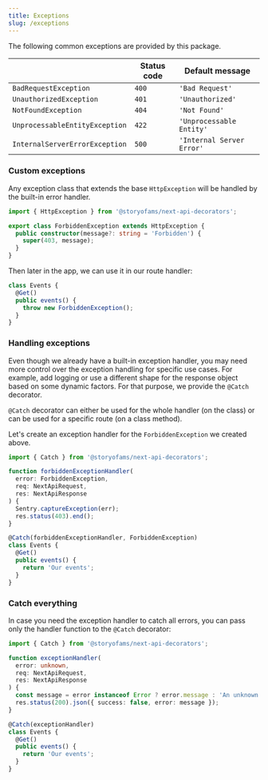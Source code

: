 ```yaml
---
title: Exceptions
slug: /exceptions
---
```


The following common exceptions are provided by this package.

|                                | Status code | Default message           |
| ------------------------------ | ----------- | ------------------------- |
| `BadRequestException`          | `400`       | `'Bad Request'`           |
| `UnauthorizedException`        | `401`       | `'Unauthorized'`          |
| `NotFoundException`            | `404`       | `'Not Found'`             |
| `UnprocessableEntityException` | `422`       | `'Unprocessable Entity'`  |
| `InternalServerErrorException` | `500`       | `'Internal Server Error'` |

### Custom exceptions

Any exception class that extends the base `HttpException` will be handled by the built-in error handler.

```ts
import { HttpException } from '@storyofams/next-api-decorators';

export class ForbiddenException extends HttpException {
  public constructor(message?: string = 'Forbidden') {
    super(403, message);
  }
}
```

Then later in the app, we can use it in our route handler:

```ts
class Events {
  @Get()
  public events() {
    throw new ForbiddenException();
  }
}
```

### Handling exceptions

Even though we already have a built-in exception handler, you may need more control over the exception handling for specific use cases. For example, add logging or use a different shape for the response object based on some dynamic factors. For that purpose, we provide the `@Catch` decorator.

`@Catch` decorator can either be used for the whole handler (on the class) or can be used for a specific route (on a class method).

Let's create an exception handler for the `ForbiddenException` we created above.

```ts
import { Catch } from '@storyofams/next-api-decorators';

function forbiddenExceptionHandler(
  error: ForbiddenException,
  req: NextApiRequest,
  res: NextApiResponse
) {
  Sentry.captureException(err);
  res.status(403).end();
}

@Catch(forbiddenExceptionHandler, ForbiddenException)
class Events {
  @Get()
  public events() {
    return 'Our events';
  }
}
```

### Catch everything

In case you need the exception handler to catch all errors, you can pass only the handler function to the `@Catch` decorator:

```ts
import { Catch } from '@storyofams/next-api-decorators';

function exceptionHandler(
  error: unknown,
  req: NextApiRequest,
  res: NextApiResponse
) {
  const message = error instanceof Error ? error.message : 'An unknown error occurred.';
  res.status(200).json({ success: false, error: message });
}

@Catch(exceptionHandler)
class Events {
  @Get()
  public events() {
    return 'Our events';
  }
}
```
